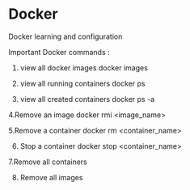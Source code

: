 # Docker
Docker learning and configuration 


Important Docker commands :

1. view all docker images
docker images

2. view all running containers
docker ps

3. view all created containers
docker ps -a


4.Remove an image
docker rmi <image_name>

5.Remove a container
docker rm <container_name>

6. Stop a container
docker stop <container_name>

7.Remove all containers


8. Remove all images
